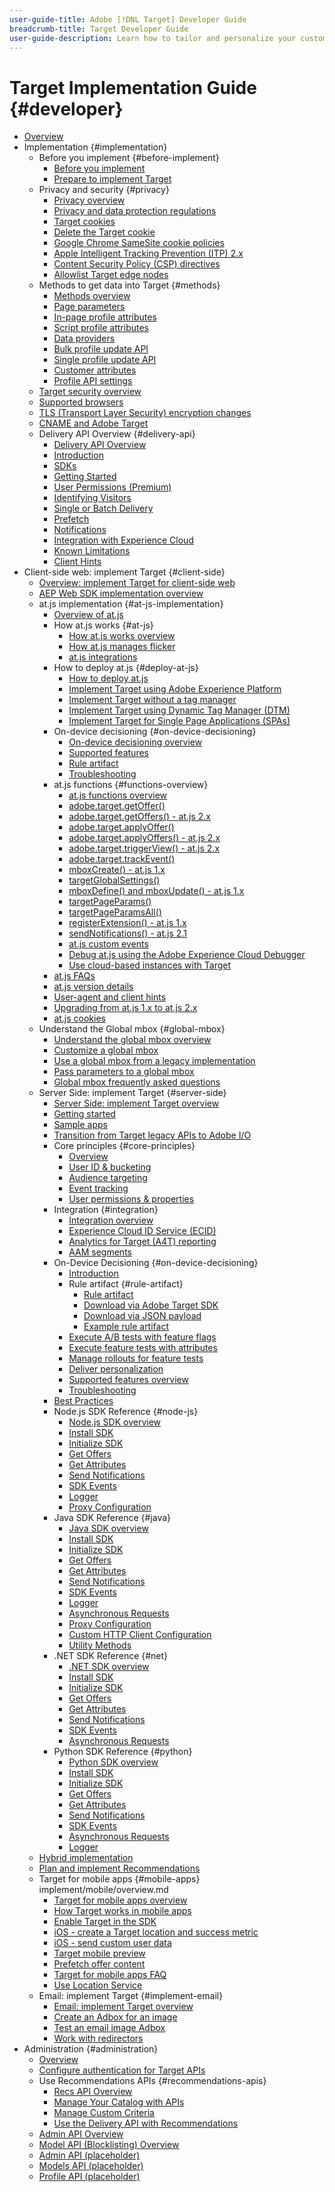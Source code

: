 ```yaml
---
user-guide-title: Adobe [!DNL Target] Developer Guide
breadcrumb-title: Target Developer Guide
user-guide-description: Learn how to tailor and personalize your customers' experience to maximize revenue on your web and mobile sites, apps, social media, and other digital channels.
---
```


# Target Implementation Guide {#developer}

+ [Overview](overview.md)
+ Implementation {#implementation}
  + Before you implement {#before-implement}
    + [Before you implement](before-implement/considerations-before-you-implement-target.md)
    + [Prepare to implement Target](before-implement/prepare-to-implement-target.md)
  + Privacy and security {#privacy}
     + [Privacy overview](before-implement/privacy/privacy.md)
     + [Privacy and data protection regulations](before-implement/privacy/cmp-privacy-and-general-data-protection-regulation.md)
     + [Target cookies](before-implement/privacy/cookie-behavior.md)
     + [Delete the Target cookie](before-implement/privacy/cookie-deleting.md)
     + [Google Chrome SameSite cookie policies](before-implement/privacy/google-chrome-samesite-cookie-policies.md)
     + [Apple Intelligent Tracking Prevention (ITP) 2.x](before-implement/privacy/apple-itp-2x.md)
     + [Content Security Policy (CSP) directives](before-implement/privacy/content-security-policy.md)
     + [Allowlist Target edge nodes](before-implement/privacy/allowlist-edges.md)
  + Methods to get data into Target {#methods}
     + [Methods overview](before-implement/methods-to-get-data-into-target/methods-to-get-data-into-target.md)
     + [Page parameters](before-implement/methods-to-get-data-into-target/page-parameters.md)
     + [In-page profile attributes](before-implement/methods-to-get-data-into-target/in-page-profile-attributes.md)
     + [Script profile attributes](before-implement/methods-to-get-data-into-target/script-profile-attributes.md)
     + [Data providers](before-implement/methods-to-get-data-into-target/data-providers.md)
     + [Bulk profile update API](before-implement/methods-to-get-data-into-target/bulk-profile-update-api.md)
     + [Single profile update API](before-implement/methods-to-get-data-into-target/single-profile-update-api.md)
     + [Customer attributes](before-implement/methods-to-get-data-into-target/customer-attributes.md)
     + [Profile API settings](before-implement/methods-to-get-data-into-target/profile-api-settings.md)
  + [Target security overview](before-implement/target-security-overview.md)
  + [Supported browsers](before-implement/supported-browsers.md)
  + [TLS (Transport Layer Security) encryption changes](before-implement/tls-transport-layer-security-encryption.md)
  + [CNAME and Adobe Target](before-implement/implement-cname-support-in-target.md)
  + Delivery API Overview {#delivery-api}
    + [Delivery API Overview](implement/delivery-api/overview.md)
    + [Introduction](before-implement/delivery-api-overview/introduction.md)
    + [SDKs](before-implement/delivery-api-overview/sdks.md)
    + [Getting Started](before-implement/delivery-api-overview/getting-started.md)
    + [User Permissions (Premium)](before-implement/delivery-api-overview/user-permissions.md)
    + [Identifying Visitors](before-implement/delivery-api-overview/identifying-visitors.md)
    + [Single or Batch Delivery](before-implement/delivery-api-overview/single-or-batch.md)
    + [Prefetch](before-implement/delivery-api-overview/prefetch.md)
    + [Notifications](before-implement/delivery-api-overview/notifications.md)
    + [Integration with Experience Cloud](before-implement/delivery-api-overview/integration.md)
    + [Known Limitations](before-implement/delivery-api-overview/known-limitations.md)
    + [Client Hints](before-implement/delivery-api-overview/client-hints.md)
+ Client-side web: implement Target {#client-side}
   + [Overview: implement Target for client-side web](implement/client-side/overview.md)
   + [AEP Web SDK implementation overview](implement/client-side/aep-web-sdk.md)
   + at.js implementation {#at-js-implementation}
      + [Overview of at.js](implement/client-side/atjs/how-atjs-works/overview.md)
      + How at.js works {#at-js}
         + [How at.js works overview](implement/client-side/atjs/how-atjs-works/how-atjs-works.md)
         + [How at.js manages flicker](implement/client-side/atjs/how-atjs-works/manage-flicker-with-atjs.md)
        + [at.js integrations](implement/client-side/atjs/how-atjs-works/target-atjs-integrations.md)
      + How to deploy at.js {#deploy-at-js}
         + [How to deploy at.js](implement/client-side/atjs/how-to-deployatjs/how-to-deployatjs.md)
         + [Implement Target using Adobe Experience Platform](implement/client-side/atjs/how-to-deployatjs/implement-target-using-adobe-launch.md)
         + [Implement Target without a tag manager](implement/client-side/atjs/how-to-deployatjs/implement-target-without-a-tag-manager.md)
         + [Implement Target using Dynamic Tag Manager (DTM)](implement/client-side/atjs/how-to-deployatjs/implement-target-using-dtm.md)
         + [Implement Target for Single Page Applications (SPAs)](implement/client-side/atjs/how-to-deployatjs/target-atjs-single-page-application.md)
      + On-device decisioning {#on-device-decisioning}
         + [On-device decisioning overview](implement/client-side/atjs/on-device-decisioning/on-device-decisioning.md)
         + [Supported features](implement/client-side/atjs/on-device-decisioning/supported-features.md)
         + [Rule artifact](implement/client-side/atjs/on-device-decisioning/rule-artifact.md)
         + [Troubleshooting](implement/client-side/atjs/on-device-decisioning/troubleshooting-on-device-decisioning.md)
      + at.js functions {#functions-overview}
         + [at.js functions overview](implement/client-side/atjs/atjs-functions/atjs-functions.md)
         + [adobe.target.getOffer()](implement/client-side/atjs/atjs-functions/adobe-target-getoffer.md)
         + [adobe.target.getOffers() - at.js 2.x](implement/client-side/atjs/atjs-functions/adobe-target-getoffers-atjs-2.md)
         + [adobe.target.applyOffer()](implement/client-side/atjs/atjs-functions/adobe-target-applyoffer.md)
         + [adobe.target.applyOffers() - at.js 2.x](implement/client-side/atjs/atjs-functions/adobe-target-applyoffers-atjs-2.md)
         + [adobe.target.triggerView() - at.js 2.x](implement/client-side/atjs/atjs-functions/adobe-target-triggerview-atjs-2.md)
         + [adobe.target.trackEvent()](implement/client-side/atjs/atjs-functions/adobe-target-trackevent.md)
         + [mboxCreate() - at.js 1.x](implement/client-side/atjs/atjs-functions/mboxcreate-atjs.md)
         + [targetGlobalSettings()](implement/client-side/atjs/atjs-functions/targetglobalsettings.md)
         + [mboxDefine() and mboxUpdate() - at.js 1.x](implement/client-side/atjs/atjs-functions/mboxdefine-mboxupdate-atjs-1x.md)
         + [targetPageParams()](implement/client-side/atjs/atjs-functions/targetpageparams.md)
         + [targetPageParamsAll()](implement/client-side/atjs/atjs-functions/targetpageparamsall.md)
         + [registerExtension() - at.js 1.x](implement/client-side/atjs/atjs-functions/registerextension-atjs-1x.md)
         + [sendNotifications() - at.js 2.1](implement/client-side/atjs/atjs-functions/adobe-target-sendnotifications-atjs-21.md)
         + [at.js custom events](implement/client-side/atjs/atjs-functions/atjs-custom-events.md)
         + [Debug at.js using the Adobe Experience Cloud Debugger](implement/client-side/target-debugging-atjs/target-debugging-atjs.md)
         + [Use cloud-based instances with Target](implement/client-side/target-debugging-atjs/targeting-using-cloud-based-instances.md)
      + [at.js FAQs](implement/client-side/atjs/target-atjs-faq.md)
      + [at.js version details](implement/client-side/atjs/target-atjs-versions.md)
      + [User-agent and client hints](implement/client-side/atjs/user-agent-and-client-hints.md)
      + [Upgrading from at.js 1.x to at.js 2.x](implement/client-side/atjs/upgrading-from-atjs-1x-to-atjs-20.md)
      + [at.js cookies](implement/client-side/atjs/atjs-cookies.md)
   + Understand the Global mbox {#global-mbox}
      + [Understand the global mbox overview](implement/client-side/atjs/global-mbox/global-mbox-overview.md)
      + [Customize a global mbox](implement/client-side/atjs/global-mbox/customize-global-mbox.md)
      + [Use a global mbox from a legacy implementation](implement/client-side/atjs/global-mbox/mbox-global-target-standard.md)
      + [Pass parameters to a global mbox](implement/client-side/atjs/global-mbox/pass-parameters-to-global-mbox.md)
      + [Global mbox frequently asked questions](implement/client-side/atjs/global-mbox/global-mbox-faq.md)
  + Server Side: implement Target {#server-side}
     + [Server Side: implement Target overview](implement/server-side/server-side-overview.md)
     + [Getting started](implement/server-side/sdk-guides/getting-started/getting-started.md)
     + [Sample apps](implement/server-side/sdk-guides/sample-apps/sample-apps.md)
     + [Transition from Target legacy APIs to Adobe I/O](implement/server-side/transition-from-target-classic-apis.md)
     + Core principles {#core-principles}
       + [Overview](implement/server-side/sdk-guides/core-principles/overview.md)
       + [User ID & bucketing](implement/server-side/sdk-guides/core-principles/user-identification-and-bucketing.md)
       + [Audience targeting](implement/server-side/sdk-guides/core-principles/audience-targeting.md)
       + [Event tracking](implement/server-side/sdk-guides/core-principles/event-tracking.md)
       + [User permissions & properties](implement/server-side/sdk-guides/core-principles/user-permissions-and-properties.md)
     + Integration {#integration}
       + [Integration overview](implement/server-side/sdk-guides/integration-with-experience-cloud/overview.md)
       + [Experience Cloud ID Service (ECID)](implement/server-side/sdk-guides/integration-with-experience-cloud/ecid.md)
       + [Analytics for Target (A4T) reporting](implement/server-side/sdk-guides/integration-with-experience-cloud/a4t-reporting.md)
       + [AAM segments](implement/server-side/sdk-guides/integration-with-experience-cloud/aam-segments.md)
     + On-Device Decisioning {#on-device-decisioning}
       + [Introduction](implement/server-side/sdk-guides/on-device-decisioning/overview.md)
       + Rule artifact {#rule-artifact}
         + [Rule artifact](implement/server-side/sdk-guides/on-device-decisioning/rule-artifact-overview.md)
         + [Download via Adobe Target SDK](implement/server-side/sdk-guides/on-device-decisioning/rule-artifact-sdk.md)
         + [Download via JSON payload](implement/server-side/sdk-guides/on-device-decisioning/rule-artifact-json.md)
         + [Example rule artifact](implement/server-side/sdk-guides/on-device-decisioning/rule-artifact-example.md)
       + [Execute A/B tests with feature flags](implement/server-side/sdk-guides/on-device-decisioning/execute-ab-tests-with-feature-flags.md)
       + [Execute feature tests with attributes](implement/server-side/sdk-guides/on-device-decisioning/execute-feature-tests-with-attributes.md)
       + [Manage rollouts for feature tests](implement/server-side/sdk-guides/on-device-decisioning/manage-rollouts-for-feature-tests.md)
       + [Deliver personalization](implement/server-side/sdk-guides/on-device-decisioning/deliver-personalization.md)
       + [Supported features overview](implement/server-side/sdk-guides/on-device-decisioning/supported-features.md)
       + [Troubleshooting](implement/server-side/sdk-guides/on-device-decisioning/troubleshooting.md)
     + [Best Practices](implement/server-side/sdk-guides/best-practices/best-practices.md)
     + Node.js SDK Reference {#node-js}
       + [Node.js SDK overview](implement/server-side/node-js/overview.md)
       + [Install SDK](implement/server-side/node-js/install-sdk.md)
       + [Initialize SDK](implement/server-side/node-js/initialize-sdk.md)
       + [Get Offers](implement/server-side/node-js/get-offers.md)
       + [Get Attributes](implement/server-side/node-js/get-attributes.md)
       + [Send Notifications](implement/server-side/node-js/send-notifications.md)
       + [SDK Events](implement/server-side/node-js/sdk-events.md)
       + [Logger](implement/server-side/node-js/logger.md)
       + [Proxy Configuration](implement/server-side/node-js/proxy-configuration.md)
     + Java SDK Reference {#java}
       + [Java SDK overview](implement/server-side/java/overview.md)
       + [Install SDK](implement/server-side/java/install-sdk.md)
       + [Initialize SDK](implement/server-side/java/initialize-sdk.md)
       + [Get Offers](implement/server-side/java/get-offers.md)
       + [Get Attributes](implement/server-side/java/get-attributes.md)
       + [Send Notifications](implement/server-side/java/send-notifications.md)
       + [SDK Events](implement/server-side/java/sdk-events.md)
       + [Logger](implement/server-side/java/logger.md)
       + [Asynchronous Requests](implement/server-side/java/asynchronous-requests.md)
       + [Proxy Configuration](implement/server-side/java/proxy-configuration.md)
       + [Custom HTTP Client Configuration](implement/server-side/java/custom-http-client.md)
       + [Utility Methods](implement/server-side/java/utility-methods.md)
     + .NET SDK Reference {#net}
       + [.NET SDK overview](implement/server-side/net/overview.md)
       + [Install SDK](implement/server-side/net/install-sdk.md)
       + [Initialize SDK](implement/server-side/net/initialize-sdk.md)
       + [Get Offers](implement/server-side/net/get-offers.md)
       + [Get Attributes](implement/server-side/net/get-attributes.md)
       + [Send Notifications](implement/server-side/net/send-notifications.md)
       + [SDK Events](implement/server-side/net/sdk-events.md)
       + [Asynchronous Requests](implement/server-side/net/asynchronous-requests.md)
     + Python SDK Reference {#python}
       + [Python SDK overview](implement/server-side/python/overview.md)
       + [Install SDK](implement/server-side/python/install-sdk.md)
       + [Initialize SDK](implement/server-side/python/initialize-sdk.md)
       + [Get Offers](implement/server-side/python/get-offers.md)
       + [Get Attributes](implement/server-side/python/get-attributes.md)
       + [Send Notifications](implement/server-side/python/send-notifications.md)
       + [SDK Events](implement/server-side/python/sdk-events.md)
       + [Asynchronous Requests](implement/server-side/python/asynchronous-requests.md)
       + [Logger](implement/server-side/python/logger.md)
  + [Hybrid implementation](implement/hybrid/hybrid-overview.md)
  + [Plan and implement Recommendations](implement/recommendations/recommendations.md)
  + Target for mobile apps {#mobile-apps}
  implement/mobile/overview.md
     + [Target for mobile apps overview](implement/mobile/overview.md)
     + [How Target works in mobile apps](implement/mobile/how-target-works-mobile-apps.md)
     + [Enable Target in the SDK](implement/mobile/enable-target-in-sdk.md)
     + [iOS - create a Target location and success metric](implement/mobile/mobile-create-location-and-metric.md)
     + [iOS - send custom user data](implement/mobile/mobile-custom-user-data.md)
     + [Target mobile preview](implement/mobile/target-mobile-preview.md)
     + [Prefetch offer content](implement/mobile/prefetch-offer-content.md)
     + [Target for mobile apps FAQ](implement/mobile/mobile-faq.md)
     + [Use Location Service](implement/mobile/use-location-service.md)
  + Email: implement Target {#implement-email}
     + [Email: implement Target overview](implement/email/overview.md)
     + [Create an Adbox for an image](implement/email/testing-content-with-the-adbox.md)
     + [Test an email image Adbox](implement/email/testing-email-image-adbox.md)
     + [Work with redirectors](implement/email/working-with-redirectors.md)
+ Administration {#administration}
  + [Overview](before-administer/target-api-overview.md)
  + [Configure authentication for Target APIs](before-administer/configure-authentication.md)
  + Use Recommendations APIs {#recommendations-apis}
    + [Recs API Overview](before-administer/recs-api/overview.md)
    + [Manage Your Catalog with APIs](before-administer/recs-api/manage-catalog.md)
    + [Manage Custom Criteria](before-administer/recs-api/manage-custom-criteria.md)
    + [Use the Delivery API with Recommendations](before-administer/recs-api/fetch-recs-server-side-delivery-api.md)
  + [Admin API Overview](before-administer/admin-api-overview/admin-api-overview.md)
  + [Model API (Blocklisting) Overview](before-administer/models-api.md)
  + [Admin API (placeholder)](/help/dev/administer/admin-api/admin-api-overview.md)
  + [Models API (placeholder)](/help/dev/administer/models-api/models-api-overview.md)
  + [Profile API (placeholder)](/help/dev/administer/profile-api/profile-api-overview.md)
